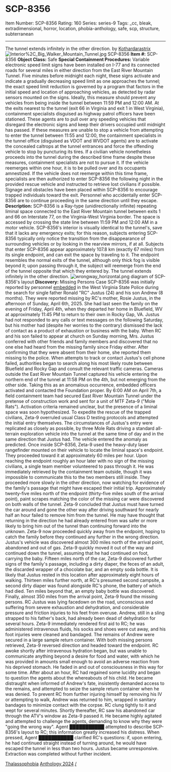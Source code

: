 # SCP-8356
Item Number: SCP-8356
Rating: 160
Series: series-9
Tags: _cc, bleak, extradimensional, horror, location, phobia-anthology, safe, scp, structure, subterranean

---

The tunnel extends infinitely in the other direction.
by [Kothardarastrix](/koths-korner)
![Interior%2C_Big_Walker_Mountain_Tunnel.jpg](https://upload.wikimedia.org/wikipedia/commons/3/35/Interior%2C_Big_Walker_Mountain_Tunnel.jpg)
SCP-8356
**Item #:** SCP-8356
**Object Class:** Safe
**Special Containment Procedures:** Variable electronic speed limit signs have been installed on I-77 and its connected roads for several miles in either direction from the East River Mountain Tunnel. Five minutes before midnight each night, these signs activate and indicate a gradually decreasing speed limit as one approaches the tunnel; the exact speed limit reduction is governed by a program that factors in the initial speed and location of approaching vehicles, as detected by radar sensors mounted on the signs. Ideally, this measure should prevent any vehicles from being inside the tunnel between 11:59 PM and 12:00 AM.
At the exits nearest to the tunnel (exit 66 in Virginia and exit 1 in West Virginia), containment specialists disguised as highway patrol officers have been stationed. These agents are to pull over any speeding vehicles that disregard the electronic signs and keep their drivers occupied until midnight has passed.
If these measures are unable to stop a vehicle from attempting to enter the tunnel between 11:55 and 12:00, the containment specialists in the tunnel office (disguised as VDOT and WVDOT agents) are to activate the concealed caltrops at the tunnel entrances and force the offending vehicle to stop by puncturing its tires.
If a civilian vehicle nonetheless proceeds into the tunnel during the described time frame despite these measures, containment specialists are not to pursue it. If the vehicle reemerges within one hour, it is to be pulled over and its occupants amnestized. If the vehicle does not reemerge within this time frame, specialists are then authorized to enter SCP-8356 the following night in the provided rescue vehicle and instructed to retrieve lost civilians if possible.
Signage and obstacles have been placed within SCP-8356 to encourage trapped individuals toward the exit. Personnel who accidentally enter SCP-8356 are to continue proceeding in the same direction until they escape.
**Description:** SCP-8356 is a Ray-type (unidirectionally infinite) repeating liminal space connected to the East River Mountain tunnel between exits 1 and 66 on Interstate 77, on the Virginia-West Virginia border. The space is accessed by crossing the state line between 11:59 PM and 12:00 AM in a motor vehicle.
SCP-8356's interior is visually identical to the tunnel's, save that it lacks any emergency exits; for this reason, subjects entering SCP-8356 typically only notice the transition from the disappearance of surrounding vehicles or by looking in the rearview mirrors, if at all. Subjects that enter SCP-8356 appear approximately 107.8 km (exactly 67 miles) from its single endpoint, and can exit the space by traveling to it. The endpoint resembles the normal exits of the tunnel, although only thick fog is visible beyond it; upon passing through it, the subject will reemerge from the end of the tunnel opposite that which they entered by.
The tunnel extends infinitely in the other direction.
![wrongway_horizontal.png](https://scp-wiki.wdfiles.com/local--files/scp-8356/wrongway_horizontal.png)
diagram of SCP-8356's layout
**Discovery:** Missing Persons Case
SCP-8356 was initially reported by personnel [embedded](/scp-6194) in the West Virginia State Police during the search for single father Ronald "RC" Justus (24) and his son Andrew (8 months). They were reported missing by RC's mother, Rosie Justus, in the afternoon of Sunday, April 6th, 2025. She had last seen the family on the evening of Friday, April 4th, when they departed her home in Bluefield, WV at approximately 11:45 PM to return to their own in Rocky Gap, VA. Justus had not responded to any calls or text messages on the following Saturday, but his mother had (despite her worries to the contrary) dismissed the lack of contact as a product of exhaustion or business with the baby. When RC and his son failed to appear at church on Sunday morning, Mrs. Justus conferred with other friends and family members and discovered that no one else had heard from the missing family since Friday either. After confirming that they were absent from their home, she reported them missing to the police.
When attempts to track or contact Justus's cell phone failed, authorities began to search along his most likely route between Bluefield and Rocky Gap and consult the relevant traffic cameras. Cameras outside the East River Mountain Tunnel captured his vehicle entering the northern end of the tunnel at 11:58 PM on the 4th, but not emerging from the other side. Taking this as an anomalous occurrence, embedded officers activated and contacted the Foundation proper.
By 6:00 AM on April 7th, a field containment team had secured East River Mountain Tunnel under the pretense of construction work and sent for a unit of MTF Zeta-9 ("Mole Rats"). Activation criteria remained unclear, but the presence of a liminal space was soon hypothesized. To expedite the rescue of the trapped civilians, Zeta-9 overruled usual Class D testing protocols and attempted the initial entry themselves. The circumstances of Justus's entry were replicated as closely as possible, by three Mole Rats driving a standard all-terrain exploration vehicle into the tunnel at the same time of day and in the same direction that Justus had. The vehicle entered the anomaly as predicted.
Once inside SCP-8356, Zeta-9 used the heavy-duty laser rangefinder mounted on their vehicle to locate the liminal space's endpoint. They proceeded toward it at approximately 60 miles per hour. Upon reaching the endpoint roughly an hour later with no sign of the missing civilians, a single team member volunteered to pass through it. He was immediately retrieved by the containment team outside, though it was impossible to communicate this to the two members still inside. They proceeded more slowly in the other direction, now watching for evidence of the family's passage that might have escaped their initial trip.
Approximately twenty-five miles north of the endpoint (thirty-five miles south of the arrival point), paint scrapes matching the color of the missing car were discovered on both walls of the tunnel. Zeta-9 concluded that Justus must have turned the car around and gone the other way after driving southward for nearly half an hour failed to remove him from the tunnel. He may have thought that returning in the direction he had already entered from was safer or more likely to bring him out of the tunnel than continuing forward into the unknown.
Zeta-9 now proceeded quickly away from the endpoint, hoping to catch the family before they continued any further in the wrong direction. Justus's vehicle was discovered almost 300 miles north of the arrival point, abandoned and out of gas. Zeta-9 quickly moved it out of the way and continued down the tunnel, assuming that he had continued on foot, carrying the baby.
Fifteen miles north of the car, Zeta-9 discovered further signs of the family's passage, including a dirty diaper, the feces of an adult, the discarded wrapper of a chocolate bar, and an empty soda bottle. It is likely that Justus rested in this location after approximately eight hours of walking.
Thirteen miles further north, at RC's presumed second campsite, a second dirty diaper was found alongside RC's phone, the battery of which had died.
Ten miles beyond that, an empty baby bottle was discovered.
Finally, almost 350 miles from the arrival point, Zeta-9 found the missing persons. RC Justus was lying facedown on the road, unconscious and suffering from severe exhaustion and dehydration, and considerable pressure and friction injuries to his feet from overuse. Andrew, still in a sling strapped to his father's back, had already been dead of dehydration for several hours. Zeta-9 immediately rendered first aid to RC; he was administered intravenous fluids, his socks and shoes were cut away, and his foot injuries were cleaned and bandaged. The remains of Andrew were secured in a large sample return container. With both missing persons retrieved, Zeta-9 reversed direction and headed toward the endpoint.
RC awoke shortly after intravenous hydration began, but was unable to communicate anything beyond a desire for food and water, with which he was provided in amounts small enough to avoid an adverse reaction from his deprived stomach. He faded in and out of consciousness in this way for some time.
After about an hour, RC had regained some lucidity and began to question the agents about the whereabouts of his child. He became distraught when informed of Andrew's fate, insistently demanded access to the remains, and attempted to seize the sample return container when he was denied. To prevent RC from further injuring himself by removing his IV or attempting to walk, Andrew was returned to him, wrapped in sanitary bandages to minimize contact with the corpse. RC clung tightly to it and wept for several minutes.
Shortly thereafter, RC saw his abandoned car through the ATV's window as Zeta-9 passed it. He became highly agitated and attempted to challenge the agents, demanding to know why they were "going the wrong way". Agent ███████████ attempted to describe SCP-8356's layout to RC; this information greatly increased his distress. When pressed, Agent ███████████ clarified RC's questions: if, upon entering, he had continued straight instead of turning around, he would have escaped the tunnel in less than two hours.
Justus became unresponsive. Extraction was completed without further incident.
  
  
  

  

[Thalassophobia](/scp-8523)
[Anthology 2024](/scp-anthology-2024)
[/](/)